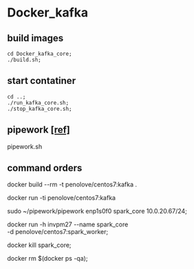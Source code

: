 # Docker_kafka

## build images
```
cd Docker_kafka_core;
./build.sh;
```

## start contatiner
```
cd ..;
./run_kafka_core.sh;
./stop_kafka_core.sh;
```

## pipework [[ref]](https://github.com/jpetazzo/pipework.git)
pipework.sh


## command orders
docker build --rm -t penolove/centos7:kafka .

docker run -ti penolove/centos7:kafka


sudo ~/pipework/pipework enp1s0f0  spark_core 10.0.20.67/24;

docker run -h invpm27 --name spark_core \
    -d penolove/centos7:spark_worker;

docker kill spark_core;

docker rm $(docker ps -qa);
